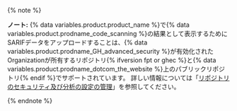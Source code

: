 {% note %}

**ノート:** {% data variables.product.product_name %}で{% data variables.product.prodname_code_scanning %}の結果として表示するためにSARIFデータをアップロードすることは、{% data variables.product.prodname_GH_advanced_security %}が有効化されたOrganizationが所有するリポジトリ{% ifversion fpt or ghec %}と{% data variables.product.prodname_dotcom_the_website %}上のパブリックリポジトリ{% endif %}でサポートされています。 詳しい情報については「[リポジトリのセキュリティ及び分析の設定の管理](/github/administering-a-repository/managing-security-and-analysis-settings-for-your-repository)」を参照してください。

{% endnote %}
